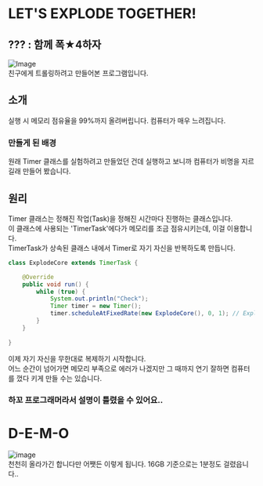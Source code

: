 # LET'S EXPLODE TOGETHER!

## ??? : 함께 폭★4하자
![Image](https://ww.namu.la/s/452fbf4b39119f5c1520f79c8d90c0bee19b2cab7b8f7cc3f32540c48fbb53b6c3c4ce0e8f6afdc8af9b1ecbb7fb0e768ddfdcc121f114ca4dd85f2b63259d22bfe5ef3614574e4f7b74a364288ba7a4945d5c64d82e948b77c81e752a62b49d)  
친구에게 트롤링하려고 만들어본 프로그램입니다.

## 소개
실행 시 메모리 점유율을 99%까지 올려버립니다. 컴퓨터가 매우 느려집니다.

### 만들게 된 배경
원래 Timer 클래스를 실험하려고 만들었던 건데 실행하고 보니까 컴퓨터가 비명을 지르길래 만들어 봤습니다.

## 원리
Timer 클래스는 정해진 작업(Task)을 정해진 시간마다 진행하는 클래스입니다.  
이 클래스에 사용되는 'TimerTask'에다가 메모리를 조금 점유시키는데, 이걸 이용합니다.  
TimerTask가 상속된 클래스 내에서 Timer로 자기 자신을 반복하도록 만듭니다.

```java
class ExplodeCore extends TimerTask {

    @Override
    public void run() {
        while (true) {
            System.out.println("Check");
            Timer timer = new Timer();
            timer.scheduleAtFixedRate(new ExplodeCore(), 0, 1); // ExplodeCore 클래스를 생성, 메모리 점유율 더 할당
        }
    }
    
}
```  
이제 자기 자신을 무한대로 복제하기 시작합니다.  
어느 순간이 넘어가면 메모리 부족으로 에러가 나겠지만 그 때까지 연기 잘하면 컴퓨터를 껐다 키게 만들 수는 있습니다.


### 하꼬 프로그래머라서 설명이 틀렸을 수 있어요..

# D-E-M-O
![image](https://user-images.githubusercontent.com/64447484/99151965-3941a580-26e2-11eb-9725-9113ede8bfad.png)  
천천히 올라가긴 합니다만 어쨋든 이렇게 됩니다. 16GB 기준으로는 1분정도 걸렸읍니다..
